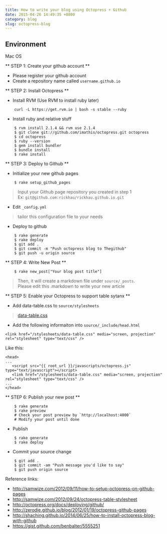```yaml
---
title: How to write your blog using Octopress + Github
date: 2015-04-26 14:49:35 +0800
category: blog
slug: octopress-blog
---
```


## Environment
Mac OS

** STEP 1: Create your github account **    
- Please register your github account    
- Create a repository name called `username.github.io`    

** STEP 2: Install Octopress **    
- Install RVM (Use RVM to install ruby later)     

```  
    curl -L https://get.rvm.io | bash -s stable --ruby
```

- Install ruby and relative stuff

```
    $ rvm install 2.1.4 && rvm use 2.1.4
    $ git clone git://github.com/imathis/octopress.git octopress
    $ cd octopress 
    $ ruby --version
    $ gem install bundler
    $ bundle install
    $ rake install
```
** STEP 3: Deploy to Github **
- Initialize your new github pages    

```
    $ rake setup_github_pages
```
> Input your Github page repository you created in step 1    
> Ex: `git@github.com:rickhau/rickhau.github.io.git`   

- Edit `_config.yml`
> tailor this configuration file to your needs

- Deploy to github   
```
    $ rake generate
    $ rake deploy
    $ git add .
    $ git commit -m "Push octopress blog to Thegithub"
    $ git push -u origin source
```
** STEP 4: Write New Post ** 

```
    $ rake new_post["Your blog post title"]
```
> Then, it will create a markdown file under `source/_posts`.  
> Please edit this .markdown to write your new article  
   
** STEP 5: Enable your Octopress to support table sytanx **

- Add data-table.css to `source/stylesheets`  

> [data-table.css](https://gist.githubusercontent.com/programus/1993032/raw/data-table.css)    

- Add the following informaiton into `source/_include/head.html`    

```
<link href="/stylesheets/data-table.css" media="screen, projection" rel="stylesheet" type="text/css" />
```
  
Like this:    
```
<head>
...
   <script src="{{ root_url }}/javascripts/octopress.js" type="text/javascript"></script>
   <link href="/stylesheets/data-table.css" media="screen, projection" rel="stylesheet" type="text/css" />
...
</head>     
```
** STEP 6: Publish your new post  **

```
    $ rake generate
    $ rake preview  
    # Check your post preview by `http://localhost:4000`
    # Modify your post until done
```

- Publish    
```   
    $ rake generate
    $ rake deploy
```

- Commit your source change
```
    $ git add .
    $ git commit -am "Push message you'd like to say"
    $ git push origin source
```


Reference links:    
- http://samwize.com/2012/09/11/how-to-setup-octopress-on-github-pages    
- http://samwize.com/2012/09/24/octopress-table-stylesheet    
- http://octopress.org/docs/deploying/github/    
- http://zerodie.github.io/blog/2012/01/19/octopress-github-pages    
- http://shaching.github.io/2014/06/25/how-to-install-octopress-blog-with-github    
- https://gist.github.com/benbalter/5555251
